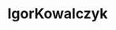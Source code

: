 ---
title: IgorKowalczyk
github: https://github.com/IgorKowalczyk
mode: dark
transition: 3s
archetype:
  - Little Bit of Everything
---